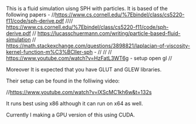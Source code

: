 This is a fluid simulation uisng SPH with particles. 
It is based of the following papers - 
//https://www.cs.cornell.edu/%7Ebindel/class/cs5220-f11/code/sph-derive.pdf
//// https://www.cs.cornell.edu/%7Ebindel/class/cs5220-f11/code/sph-derive.pdf
// https://lucasschuermann.com/writing/particle-based-fluid-simulation
// https://math.stackexchange.com/questions/3898821/laplacian-of-viscosity-kernel-function-m%C3%BCller-sph -
// 
// 
// https://www.youtube.com/watch?v=HzFatL3WT6g - setup open gl 
// 

Moreover It is expected that you have GLUT and GLEW libraries. 

Their setup can be found in the folliwing video: 

//https://www.youtube.com/watch?v=IXScMC1kh6w&t=132s

It runs best using x86 although it can run on x64 as well. 

Currently I making a GPU version of this using CUDA. 

